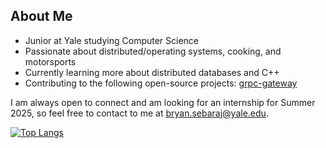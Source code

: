 ## About Me
- Junior at Yale studying Computer Science
- Passionate about distributed/operating systems, cooking, and motorsports
- Currently learning more about distributed databases and C++
- Contributing to the following open-source projects: [grpc-gateway](https://github.com/grpc-ecosystem/grpc-gateway)

I am always open to connect and am looking for an internship for Summer 2025, so feel free to contact to me at bryan.sebaraj@yale.edu.


[![Top Langs](https://github-readme-stats.vercel.app/api/top-langs/?username=sebaraj&layout=compact&theme=dark&hide=jupyternotebook,makefile,shell)](https://github.com/sebaraj/github-readme-stats)  

<!-- [![GitHub Streak](https://streak-stats.demolab.com/?user=sebaraj&theme=dark&starting_year=2024&card_height=80)](https://git.io/streak-stats) --> 
